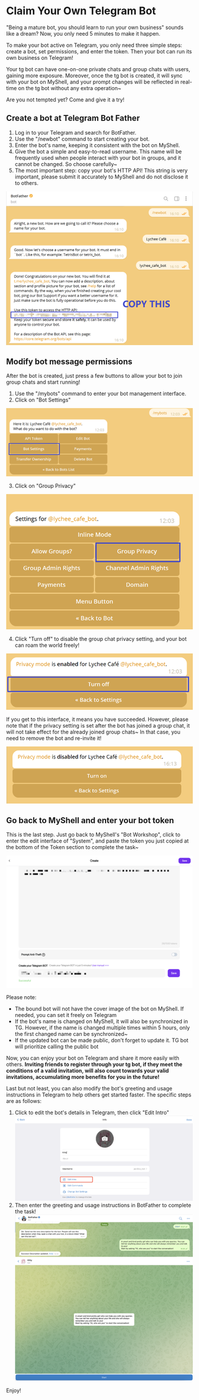 # Claim Your Own Telegram Bot

"Being a mature bot, you should learn to run your own business" sounds like a dream? Now, you only need 5 minutes to make it happen.

To make your bot active on Telegram, you only need three simple steps: create a bot, set permissions, and enter the token. Then your bot can run its own business on Telegram!

Your tg bot can have one-on-one private chats and group chats with users, gaining more exposure. Moreover, once the tg bot is created, it will sync with your bot on MyShell, and your prompt changes will be reflected in real-time on the tg bot without any extra operation~

Are you not tempted yet? Come and give it a try!

## Create a bot at Telegram Bot Father

1. Log in to your Telegram and search for BotFather.
2. Use the "/newbot" command to start creating your bot.
3. Enter the bot's name, keeping it consistent with the bot on MyShell.
4. Give the bot a simple and easy-to-read username. This name will be frequently used when people interact with your bot in groups, and it cannot be changed. So choose carefully~
5. The most important step: copy your bot's HTTP API! This string is very important, please submit it accurately to MyShell and do not disclose it to others.

![](<../.gitbook/assets/image (4) (1).png>)

## Modify bot message permissions

After the bot is created, just press a few buttons to allow your bot to join group chats and start running!

1. Use the "/mybots" command to enter your bot management interface.
2. Click on "Bot Settings"

![](../.gitbook/assets/image.png)

3. Click on "Group Privacy"

![](<../.gitbook/assets/image (3) (1).png>)

4. Click "Turn off" to disable the group chat privacy setting, and your bot can roam the world freely!

![](<../.gitbook/assets/image (2) (1).png>)

If you get to this interface, it means you have succeeded. However, please note that if the privacy setting is set after the bot has joined a group chat, it will not take effect for the already joined group chats~ In that case, you need to remove the bot and re-invite it!

![](<../.gitbook/assets/image (1) (1).png>)

## Go back to MyShell and enter your bot token

This is the last step. Just go back to MyShell's "Bot Workshop", click to enter the edit interface of "System", and paste the token you just copied at the bottom of the Token section to complete the task~

![](<../.gitbook/assets/image (5).png>)

Please note:

* The bound bot will not have the cover image of the bot on MyShell. If needed, you can set it freely on Telegram
* If the bot's name is changed on MyShell, it will also be synchronized in TG. However, if the name is changed multiple times within 5 hours, only the first changed name can be synchronized~
* If the updated bot can be made public, don't forget to update it. TG bot will prioritize calling the public bot

Now, you can enjoy your bot on Telegram and share it more easily with others. **Inviting friends to register through your tg bot, if they meet the conditions of a valid invitation, will also count towards your valid invitations, accumulating more benefits for you in the future!**

Last but not least, you can also modify the bot's greeting and usage instructions in Telegram to help others get started faster. The specific steps are as follows:

1. Click to edit the bot's details in Telegram, then click "Edit Intro"\
   ![](<../.gitbook/assets/image (2).png>)
2. Then enter the greeting and usage instructions in BotFather to complete the task!\
   ![](<../.gitbook/assets/image (3) (2).png>)\
   ![](<../.gitbook/assets/image (1) (2).png>)

Enjoy!